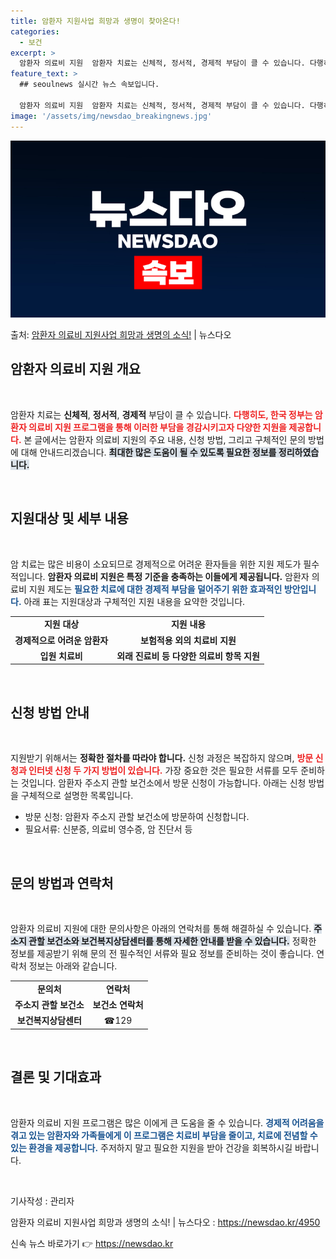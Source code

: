 ```yaml
---
title: 암환자 지원사업 희망과 생명이 찾아온다!
categories:
  - 보건
excerpt: >
  암환자 의료비 지원  암환자 치료는 신체적, 정서적, 경제적 부담이 클 수 있습니다. 다행히도, 한국 정부는…
feature_text: >
  ## seoulnews 실시간 뉴스 속보입니다.

  암환자 의료비 지원  암환자 치료는 신체적, 정서적, 경제적 부담이 클 수 있습니다. 다행히도, 한국 정부는…
image: '/assets/img/newsdao_breakingnews.jpg'
---
```


![뉴스다오 속보](/assets/img/newsdao_breakingnews.jpg)

<p>출처: <a href="https://newsdao.kr/4950" rel="dofollow">암환자 의료비 지원사업 희망과 생명의 소식!</a> | 뉴스다오</p>

<h2 data-ke-size="size26">암환자 의료비 지원 개요</h2>

<p data-ke-size="size16">&nbsp;</p>

암환자 치료는 <b>신체적</b>, <b>정서적</b>, <b>경제적</b> 부담이 클 수 있습니다. <b><span style="color: #ee2323;">다행히도, 한국 정부는 암환자 의료비 지원 프로그램을 통해 이러한 부담을 경감시키고자 다양한 지원을 제공합니다.</span></b> 본 글에서는 암환자 의료비 지원의 주요 내용, 신청 방법, 그리고 구체적인 문의 방법에 대해 안내드리겠습니다. <b><span style="background-color: #21538527;">최대한 많은 도움이 될 수 있도록 필요한 정보를 정리하였습니다.</span></b> 


<p data-ke-size="size16">&nbsp;</p>

<h2 data-ke-size="size26">지원대상 및 세부 내용</h2>

<p data-ke-size="size16">&nbsp;</p>

암 치료는 많은 비용이 소요되므로 경제적으로 어려운 환자들을 위한 지원 제도가 필수적입니다. <b>암환자 의료비 지원은 특정 기준을 충족하는 이들에게 제공됩니다.</b> 암환자 의료비 지원 제도는 <b><span style="color: #1a5490;">필요한 치료에 대한 경제적 부담을 덜어주기 위한 효과적인 방안입니다.</span></b> 아래 표는 지원대상과 구체적인 지원 내용을 요약한 것입니다. 

<table style="width: 100%; border-collapse: collapse;">
  <tr>
    <td style="text-align: center; height: 17px;"><b>지원 대상</b></td>
    <td style="text-align: center; height: 17px;"><b>지원 내용</b></td>
  </tr>
  <tr>
    <td style="text-align: center; height: 17px;"><b>경제적으로 어려운 암환자</b></td>
    <td style="text-align: center; height: 17px;"><b>보험적용 외의 치료비 지원</b></td>
  </tr>
  <tr>
    <td style="text-align: center; height: 17px;"><b>입원 치료비</b></td>
    <td style="text-align: center; height: 17px;"><b>외래 진료비 등 다양한 의료비 항목 지원</b></td>
  </tr>
</table>

<p data-ke-size="size16">&nbsp;</p>

<h2 data-ke-size="size26">신청 방법 안내</h2>

<p data-ke-size="size16">&nbsp;</p>

지원받기 위해서는 <b>정확한 절차를 따라야 합니다.</b> 신청 과정은 복잡하지 않으며, <b><span style="color: #ee2323;">방문 신청과 인터넷 신청 두 가지 방법이 있습니다.</span></b> 가장 중요한 것은 필요한 서류를 모두 준비하는 것입니다. 암환자 주소지 관할 보건소에서 방문 신청이 가능합니다. 아래는 신청 방법을 구체적으로 설명한 목록입니다.

<ul>
  <li>방문 신청: 암환자 주소지 관할 보건소에 방문하여 신청합니다.</li>
  <li>필요서류: 신분증, 의료비 영수증, 암 진단서 등</li>
</ul>

<p data-ke-size="size16">&nbsp;</p>

<h2 data-ke-size="size26">문의 방법과 연락처</h2>

<p data-ke-size="size16">&nbsp;</p>

암환자 의료비 지원에 대한 문의사항은 아래의 연락처를 통해 해결하실 수 있습니다. <b><span style="background-color: #21538527;">주소지 관할 보건소와 보건복지상담센터를 통해 자세한 안내를 받을 수 있습니다.</span></b> 정확한 정보를 제공받기 위해 문의 전 필수적인 서류와 필요 정보를 준비하는 것이 좋습니다. 연락처 정보는 아래와 같습니다.

<table style="width: 100%; border-collapse: collapse;">
  <tr>
    <td style="text-align: center; height: 17px;"><b>문의처</b></td>
    <td style="text-align: center; height: 17px;"><b>연락처</b></td>
  </tr>
  <tr>
    <td style="text-align: center; height: 17px;"><b>주소지 관할 보건소</b></td>
    <td style="text-align: center; height: 17px;"><b>보건소 연락처</b></td>
  </tr>
  <tr>
    <td style="text-align: center; height: 17px;"><b>보건복지상담센터</b></td>
    <td style="text-align: center; height: 17px;">☎129</td>
  </tr>
</table>

<p data-ke-size="size16">&nbsp;</p>

<h2 data-ke-size="size26">결론 및 기대효과</h2>

<p data-ke-size="size16">&nbsp;</p>

암환자 의료비 지원 프로그램은 많은 이에게 큰 도움을 줄 수 있습니다. <b><span style="color: #1a5490;">경제적 어려움을 겪고 있는 암환자와 가족들에게 이 프로그램은 치료비 부담을 줄이고, 치료에 전념할 수 있는 환경을 제공합니다.</span></b> 주저하지 말고 필요한 지원을 받아 건강을 회복하시길 바랍니다. 

<p data-ke-size="size16">&nbsp;</p>

기사작성 : 관리자

암환자 의료비 지원사업 희망과 생명의 소식! | 뉴스다오 : <a href="https://newsdao.kr/4950">https://newsdao.kr/4950</a> 

신속 뉴스 바로가기 👉 <a href="https://newsdao.kr" rel="dofollow">https://newsdao.kr</a>


